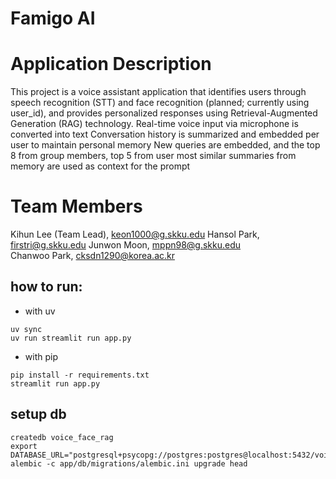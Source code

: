 # Famigo AI


# Application Description
This project is a voice assistant application that identifies users through speech recognition (STT) and face recognition (planned; currently using user_id), and provides personalized responses using Retrieval-Augmented Generation (RAG) technology.
Real-time voice input via microphone is converted into text
Conversation history is summarized and embedded per user to maintain personal memory
New queries are embedded, and the top 8 from group members, top 5 from user most similar summaries from memory are used as context for the prompt

# Team Members
Kihun Lee (Team Lead), keon1000@g.skku.edu
Hansol Park, firstri@g.skku.edu
Junwon Moon, mppn98@g.skku.edu    
Chanwoo Park, cksdn1290@korea.ac.kr


## how to run:

* with uv

```shell
uv sync
uv run streamlit run app.py
```

* with pip

```shell
pip install -r requirements.txt
streamlit run app.py
```

## setup db
```shell
createdb voice_face_rag
export DATABASE_URL="postgresql+psycopg://postgres:postgres@localhost:5432/voice_face_rag"
alembic -c app/db/migrations/alembic.ini upgrade head
```

 


  
